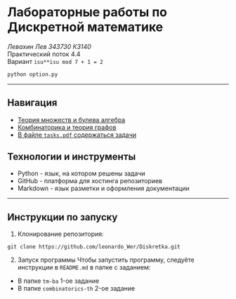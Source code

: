 # Лабораторные работы по Дискретной математике
*Левахин Лев 343730 К3140*  
Практический поток 4.4  
Вариант `isu**isu mod 7 + 1 = 2`

```bash
python option.py
```

---

## Навигация
- [Теория множеств и булева алгебра](tm-ba)
- [Комбинаторика и теория графов](combinatorics-tg)
- [В файле `tasks.pdf` содержаться задачи](tasks.pdf)

## Технологии и инструменты
+ Python - язык, на котором решены задачи
+ GitHub - платформа для хостинга репозиториев
+ Markdown - язык разметки и оформления документации

---

## Инструкции по запуску
1. Клонирование репозитория:
```
git clone https://github.com/leonardo_Wer/Diskretka.git
```

2. Запуск программы
Чтобы запустить программу, следуёте инструкции в `README.md` в папке с заданием:
- В папке `tm-ba` 1-ое задание
- В папке `combinatorics-th` 2-ое задание
